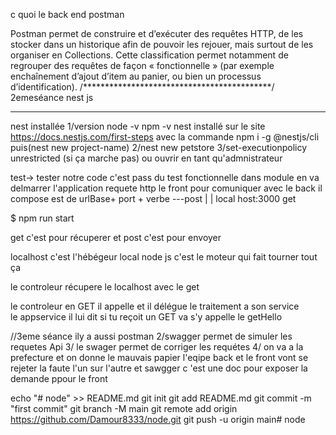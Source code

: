 c quoi le back end 
postman

Postman permet de construire et d’exécuter des requêtes HTTP, de les stocker dans un historique afin de pouvoir les rejouer, mais surtout de les organiser en Collections. Cette classification permet notamment de regrouper des requêtes de façon « fonctionnelle » (par exemple enchaînement d’ajout d’item au panier, ou bien un processus d’identification).
/*******************************************/
2emeséance nest js
*********************************************

nest installée
1/version node -v npm -v
nest installé sur le site https://docs.nestjs.com/first-steps
avec la commande npm i -g @nestjs/cli
puis(nest new project-name)
2/nest new petstore
3/set-executionpolicy unrestricted (si ça marche pas)
ou ouvrir en tant qu'admnistrateur 
<!-- explications -->
test-> tester notre code  c'est pass du test fonctionnelle
dans module en va delmarrer l'application 
requete http 
le front pour comuniquer avec le back 
il compose est
de urlBase+           port +      verbe ---post
     |                              |
 local host:3000                    get 

$ npm run start

 get c'est pour récuperer
 et post c'est pour envoyer 


 localhost c'est l'hébégeur local node js c'est le moteur qui fait tourner tout ça 

 le controleur récupere le localhost avec le get 

 le controleur en GET  il appelle et il délégue le traitement a  son service  
 le appservice il lui dit si tu reçoit  un GET va s'y appelle le getHello

 //3eme séance ily a aussi postman 
2/swagger permet de simuler les requetes Api
3/ le swager permet de corriger les requétes 
4/
on va a la   prefecture et on donne  le mauvais papier l'eqipe back et le front vont se rejeter la faute l'un sur l'autre
et sawgger c 'est une doc pour exposer la demande ppour le front


 echo "# node" >> README.md
git init
git add README.md
git commit -m "first commit"
git branch -M main
git remote add origin https://github.com/Damour8333/node.git
git push -u origin main# node
